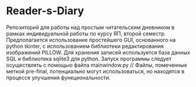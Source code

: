 # Reader-s-Diary
Репозиторий для работы над простым читательским дневником в рамках индивидуальной работы по курсу ЯП, второй семестр.
Предполагается использование простейшего GUI, основанного на python tkinter, с использованием библиотеки редактирования изображений PILLOW. 
Для хранения записей используется база данных SQL и библиотека sqlite3 для python.
Запуск программы следует осуществлять с помощью файла mainwindow.py
//
Файлы, помеченные меткой pre-final, потенциально могут использоваться, но находятся в процессе улучшения функциональности.
